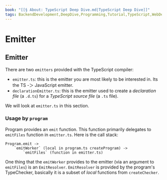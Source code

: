 ```yaml
---
book: "[[§ About꞉ TypeScript Deep Dive.md|TypeScript Deep Dive]]"
tags: BackendDevelopment,DeepDive,Programming,Tutorial,TypeScript,WebDevelopment
---
```


# Emitter

## Emitter

There are two `emitters` provided with the TypeScript compiler:

- `emitter.ts`: this is the emitter you are most likely to be interested in. Its the TS -＞ JavaScript emitter.
- `declarationEmitter.ts`: this is the emitter used to create a _declaration file_ (a `.d.ts`) for a _TypeScript source file_ (a `.ts` file).

We will look at `emitter.ts` in this section.

### Usage by `program`

Program provides an `emit` function. This function primarily delegates to `emitFiles` function in `emitter.ts`. Here is the call stack:

```
Program.emit ->
    `emitWorker` (local in program.ts createProgram) ->
        `emitFiles` (function in emitter.ts)
```

One thing that the `emitWorker` provides to the emitter (via an argument to `emitFiles`) is an `EmitResolver`. `EmitResolver` is provided by the program's TypeChecker, basically it is a subset of _local_ functions from `createChecker`.